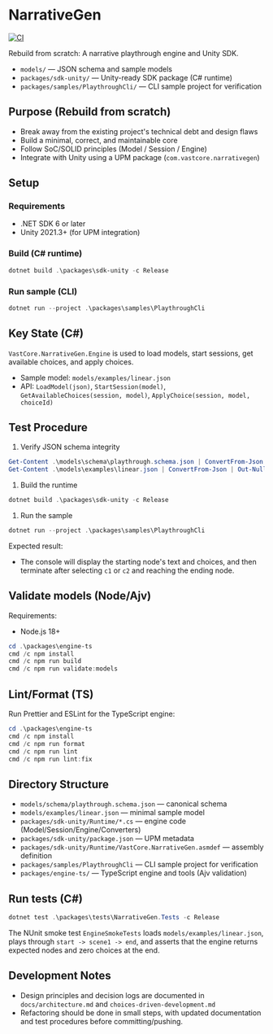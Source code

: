 # NarrativeGen

[![CI](https://github.com/YuShimoji/NarrativeGen/actions/workflows/ci.yml/badge.svg)](https://github.com/YuShimoji/NarrativeGen/actions/workflows/ci.yml)

Rebuild from scratch: A narrative playthrough engine and Unity SDK.

- `models/` — JSON schema and sample models
- `packages/sdk-unity/` — Unity-ready SDK package (C# runtime)
- `packages/samples/PlaythroughCli/` — CLI sample project for verification

## Purpose (Rebuild from scratch)

- Break away from the existing project's technical debt and design flaws
- Build a minimal, correct, and maintainable core
- Follow SoC/SOLID principles (Model / Session / Engine)
- Integrate with Unity using a UPM package (`com.vastcore.narrativegen`)

## Setup

### Requirements

- .NET SDK 6 or later
- Unity 2021.3+ (for UPM integration)

### Build (C# runtime)

```powershell
dotnet build .\packages\sdk-unity -c Release
```

### Run sample (CLI)

```powershell
dotnet run --project .\packages\samples\PlaythroughCli
```

## Key State (C#)

`VastCore.NarrativeGen.Engine` is used to load models, start sessions, get available choices, and apply choices.

- Sample model: `models/examples/linear.json`
- API: `LoadModel(json)`, `StartSession(model)`, `GetAvailableChoices(session, model)`, `ApplyChoice(session, model, choiceId)`

## Test Procedure

1. Verify JSON schema integrity

```powershell
Get-Content .\models\schema\playthrough.schema.json | ConvertFrom-Json | Out-Null
Get-Content .\models\examples\linear.json | ConvertFrom-Json | Out-Null
```

1. Build the runtime

```powershell
dotnet build .\packages\sdk-unity -c Release
```

1. Run the sample

```powershell
dotnet run --project .\packages\samples\PlaythroughCli
```

Expected result:

- The console will display the starting node's text and choices, and then terminate after selecting `c1` or `c2` and reaching the ending node.

## Validate models (Node/Ajv)

Requirements:

- Node.js 18+

```powershell
cd .\packages\engine-ts
cmd /c npm install
cmd /c npm run build
cmd /c npm run validate:models
```

## Lint/Format (TS)

Run Prettier and ESLint for the TypeScript engine:

```powershell
cd .\packages\engine-ts
cmd /c npm install
cmd /c npm run format
cmd /c npm run lint
cmd /c npm run lint:fix
```

## Directory Structure

- `models/schema/playthrough.schema.json` — canonical schema
- `models/examples/linear.json` — minimal sample model
- `packages/sdk-unity/Runtime/*.cs` — engine code (Model/Session/Engine/Converters)
- `packages/sdk-unity/package.json` — UPM metadata
- `packages/sdk-unity/Runtime/VastCore.NarrativeGen.asmdef` — assembly definition
- `packages/samples/PlaythroughCli` — CLI sample project for verification
- `packages/engine-ts/` — TypeScript engine and tools (Ajv validation)

## Run tests (C#)

```powershell
dotnet test .\packages\tests\NarrativeGen.Tests -c Release
```

The NUnit smoke test `EngineSmokeTests` loads `models/examples/linear.json`, plays through `start -> scene1 -> end`, and asserts that the engine returns expected nodes and zero choices at the end.

## Development Notes

- Design principles and decision logs are documented in `docs/architecture.md` and `choices-driven-development.md`
- Refactoring should be done in small steps, with updated documentation and test procedures before committing/pushing.
